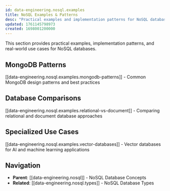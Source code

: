 ```yaml
---
id: data-engineering.nosql.examples
title: NoSQL Examples & Patterns
desc: "Practical examples and implementation patterns for NoSQL databases"
updated: 1761145798973
created: 1698001200000
---
```


This section provides practical examples, implementation patterns, and real-world use cases for NoSQL databases.

## MongoDB Patterns

[[data-engineering.nosql.examples.mongodb-patterns]] - Common MongoDB design patterns and best practices

## Database Comparisons

[[data-engineering.nosql.examples.relational-vs-document]] - Comparing relational and document database approaches

## Specialized Use Cases

[[data-engineering.nosql.examples.vector-databases]] - Vector databases for AI and machine learning applications

## Navigation

- **Parent**: [[data-engineering.nosql]] - NoSQL Database Concepts
- **Related**: [[data-engineering.nosql.types]] - NoSQL Database Types
